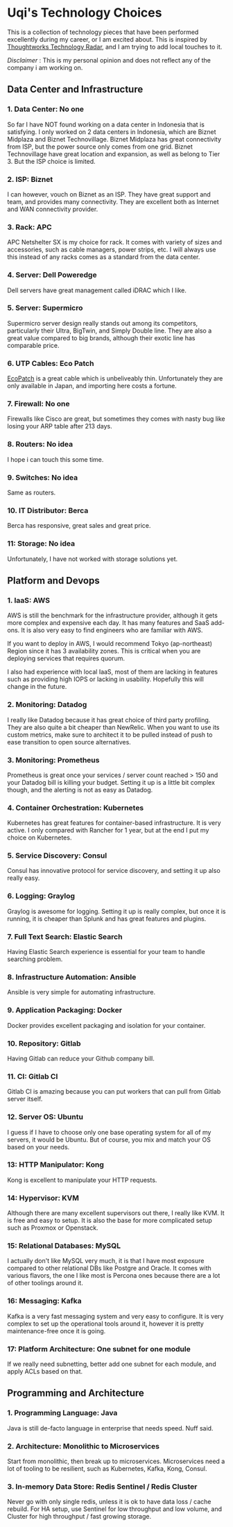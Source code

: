 # Uqi's Technology Choices

This is a collection of technology pieces that have been performed excellently during my career, or I am excited about.
This is inspired by [Thoughtworks Technology Radar](https://www.thoughtworks.com/radar), and I am trying to add local touches
to it.

_Disclaimer_ : This is my personal opinion and does not reflect any of the company i am working on.

## Data Center and Infrastructure

### 1. Data Center: No one

So far I have NOT found working on a data center in Indonesia that is satisfying. 
I only worked on 2 data centers in Indonesia, which are Biznet Midplaza and Biznet Technovillage.
Biznet Midplaza has great connectivity from ISP, but the power source only comes from one grid.
Biznet Technovillage have great location and expansion, as well as belong to Tier 3. But the ISP choice is limited.

### 2. ISP: Biznet

I can however, vouch on Biznet as an ISP. They have great support and team, and provides many connectivity.
They are excellent both as Internet and WAN connectivity provider.

### 3. Rack: APC

APC Netshelter SX is my choice for rack. It comes with variety of sizes and accessories, such as
cable managers, power strips, etc. I will always use this instead of any racks comes as a standard from the data center.

### 4. Server: Dell Poweredge

Dell servers have great management called iDRAC which I like.

### 5. Server: Supermicro

Supermicro server design really stands out among its competitors, particularly their Ultra, BigTwin, and Simply Double line.
They are also a great value compared to big brands, although their exotic line has comparable price.

### 6. UTP Cables: Eco Patch

[EcoPatch](https://www.ncj.co.jp/product/product-ecopatch.php) is a great cable which is unbeliveably thin.
Unfortunately they are only available in Japan, and importing here costs a fortune.

### 7. Firewall: No one

Firewalls like Cisco are great, but sometimes they comes with nasty bug like losing your ARP table after 213 days.

### 8. Routers: No idea

I hope i can touch this some time.

### 9. Switches: No idea

Same as routers.

### 10. IT Distributor: Berca

Berca has responsive, great sales and great price.

### 11: Storage: No idea

Unfortunately, I have not worked with storage solutions yet.

## Platform and Devops

### 1. IaaS: AWS

AWS is still the benchmark for the infrastructure provider, although it gets more complex and expensive each day.
It has many features and SaaS add-ons. It is also very easy to find engineers who are familiar with AWS.

If you want to deploy in AWS, I would recommend Tokyo (ap-northeast) Region since it has 3 availability zones. This is critical
when you are deploying services that requires quorum.

I also had experience with local IaaS, most of them are lacking in features such as providing high IOPS or lacking in usability.
Hopefully this will change in the future.

### 2. Monitoring: Datadog

I really like Datadog because it has great choice of third party profiling. They are also quite a bit cheaper than NewRelic.
When you want to use its custom metrics, make sure to architect it to be pulled instead of push to ease transition to open source 
alternatives.

### 3. Monitoring: Prometheus

Prometheus is great once your services / server count reached > 150 and your Datadog bill is killing your budget.
Setting it up is a little bit complex though, and the alerting is not as easy as Datadog.

### 4. Container Orchestration: Kubernetes

Kubernetes has great features for container-based infrastructure. It is very active. I only compared with Rancher for 1 year, 
but at the end I put my choice on Kubernetes.

### 5. Service Discovery: Consul

Consul has innovative protocol for service discovery, and setting it up also really easy.

### 6. Logging: Graylog

Graylog is awesome for logging. Setting it up is really complex, but once it is running, it is cheaper than Splunk and has great features
and plugins.

### 7. Full Text Search: Elastic Search

Having Elastic Search experience is essential for your team to handle searching problem.

### 8. Infrastructure Automation: Ansible

Ansible is very simple for automating infrastructure. 

### 9. Application Packaging: Docker

Docker provides excellent packaging and isolation for your container.

### 10. Repository: Gitlab

Having Gitlab can reduce your Github company bill.

### 11. CI: Gitlab CI

Gitlab CI is amazing because you can put workers that can pull from Gitlab server itself.

### 12. Server OS: Ubuntu

I guess if I have to choose only one base operating system for all of my servers, it would be Ubuntu. But of course,
you mix and match your OS based on your needs.

### 13: HTTP Manipulator: Kong

Kong is excellent to manipulate your HTTP requests.

### 14: Hypervisor: KVM

Although there are many excellent supervisors out there, I really like KVM. It is free and easy to setup. It is also the base
for more complicated setup such as Proxmox or Openstack.

### 15: Relational Databases: MySQL

I actually don't like MySQL very much, it is that I have most exposure compared to other relational DBs like Postgre and Oracle.
It comes with various flavors, the one I like most is Percona ones because there are a lot of other toolings around it.

### 16: Messaging: Kafka

Kafka is a very fast messaging system and very easy to configure. It is very complex to set up the operational tools around it,
however it is pretty maintenance-free once it is going.

### 17: Platform Architecture: One subnet for one module

If we really need subnetting, better add one subnet for each module, and apply ACLs based on that.

## Programming and Architecture

### 1. Programming Language: Java

Java is still de-facto language in enterprise that needs speed. Nuff said.

### 2. Architecture: Monolithic to Microservices

Start from monolithic, then break up to microservices. Microservices need a lot of tooling to be resilient, 
such as Kubernetes, Kafka, Kong, Consul.

### 3. In-memory Data Store: Redis Sentinel / Redis Cluster

Never go with only single redis, unless it is ok to have data loss / cache rebuild. For HA setup, use Sentinel
for low throughput and low volume, and Cluster for high throughput / fast growing storage.